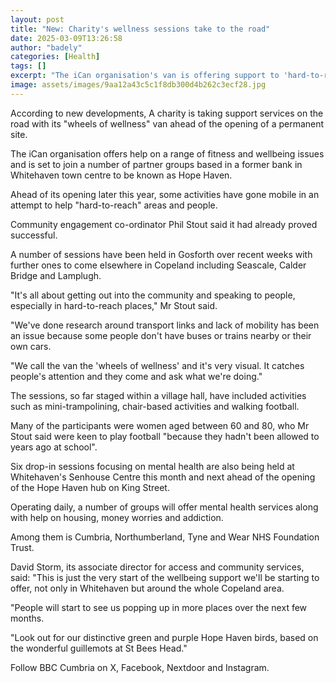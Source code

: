 ```yaml
---
layout: post
title: "New: Charity's wellness sessions take to the road"
date: 2025-03-09T13:26:58
author: "badely"
categories: [Health]
tags: []
excerpt: "The iCan organisation's van is offering support to 'hard-to-reach' people in parts of Cumbria."
image: assets/images/9aa12a43c5c1f8db300d4b262c3ecf28.jpg
---
```


According to new developments, A charity is taking support services on the road with its "wheels of wellness" van ahead of the opening of a permanent site.

The iCan organisation offers help on a range of fitness and wellbeing issues and is set to join a number of partner groups based in a former bank in Whitehaven town centre to be known as Hope Haven.

Ahead of its opening later this year, some activities have gone mobile in an attempt to help "hard-to-reach" areas and people.

Community engagement co-ordinator Phil Stout said it had already proved successful.

A number of sessions have been held in Gosforth over recent weeks with further ones to come elsewhere in Copeland including Seascale, Calder Bridge and Lamplugh.

"It's all about getting out into the community and speaking to people, especially in hard-to-reach places," Mr Stout said.

"We've done research around transport links and lack of mobility has been an issue because some people don't have buses or trains nearby or their own cars.

"We call the van the 'wheels of wellness' and it's very visual. It catches people's attention and they come and ask what we're doing."

The sessions, so far staged within a village hall, have included activities such as mini-trampolining, chair-based activities and walking football.

Many of the participants were women aged between 60 and 80, who Mr Stout said were keen to play football "because they hadn't been allowed to years ago at school".

Six drop-in sessions focusing on mental health are also being held at Whitehaven's Senhouse Centre this month and next ahead of the opening of the Hope Haven hub on King Street.

Operating daily, a number of groups will offer mental health services along with help on housing, money worries and addiction.

Among them is Cumbria, Northumberland, Tyne and Wear NHS Foundation Trust.

David Storm, its associate director for access and community services, said: "This is just the very start of the wellbeing support we'll be starting to offer, not only in Whitehaven but around the whole Copeland area.

"People will start to see us popping up in more places over the next few months.

"Look out for our distinctive green and purple Hope Haven birds, based on the wonderful guillemots at St Bees Head."

Follow BBC Cumbria on X, Facebook, Nextdoor and Instagram.

